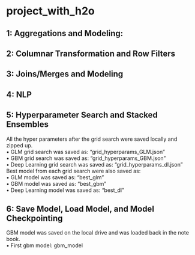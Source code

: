 # project_with_h2o


## 1: Aggregations and Modeling:



## 2: Columnar Transformation and Row Filters


## 3: Joins/Merges and Modeling


## 4: NLP

## 5: Hyperparameter Search and Stacked Ensembles

All the hyper parameters after the grid search were saved locally and zipped up.  
  •	GLM grid search was saved as: “grid_hyperparams_GLM.json”  
  •	GBM grid search was saved as: “grid_hyperparams_GBM.json”  
  •	Deep Learning grid search was saved as: “grid_hyperparams_dl.json”  
Best model from each grid search were also saved as:  
  •	GLM model was saved as: “best_glm”  
  •	GBM model was saved as: “best_gbm”  
  •	Deep Learning model was saved as: “best_dl”  

## 6: Save Model, Load Model, and Model Checkpointing

GBM model was saved on the local drive and was loaded back in the note book.  
  •	First gbm model: gbm_model
